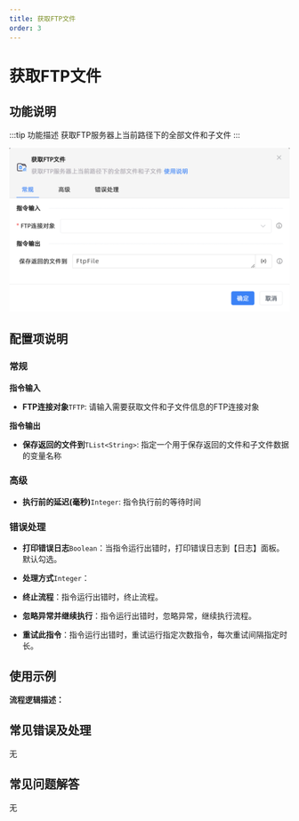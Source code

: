 ```yaml
---
title: 获取FTP文件
order: 3
---
```


# 获取FTP文件

## 功能说明

:::tip 功能描述
获取FTP服务器上当前路径下的全部文件和子文件
:::

![获取FTP文件](../../../assets/获取FTP文件_command.png)

## 配置项说明

### 常规

**指令输入**

- **FTP连接对象**`TFTP`: 请输入需要获取文件和子文件信息的FTP连接对象


**指令输出**

- **保存返回的文件到**`TList<String>`: 指定一个用于保存返回的文件和子文件数据的变量名称

### 高级

- **执行前的延迟(毫秒)**`Integer`: 指令执行前的等待时间

### 错误处理

- **打印错误日志**`Boolean`：当指令运行出错时，打印错误日志到【日志】面板。默认勾选。

- **处理方式**`Integer`：

 - **终止流程**：指令运行出错时，终止流程。

 - **忽略异常并继续执行**：指令运行出错时，忽略异常，继续执行流程。

 - **重试此指令**：指令运行出错时，重试运行指定次数指令，每次重试间隔指定时长。

## 使用示例

**流程逻辑描述：** 

## 常见错误及处理

无

## 常见问题解答

无

